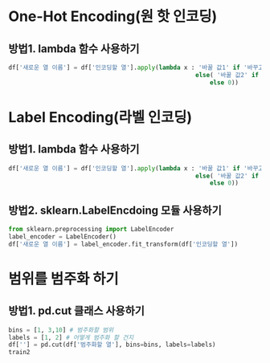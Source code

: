 


# One-Hot Encoding(원 핫 인코딩)
## 방법1. lambda 함수 사용하기

``` python
df['새로운 열 이름'] = df['인코딩할 열'].apply(lambda x : '바꿀 값1' if '바꾸고 싶은 값1' in x
                                                    else( '바꿀 값2' if '바꾸고 싶은 값2' in x
                                                        else 0))

```




# Label Encoding(라벨 인코딩)
## 방법1. lambda 함수 사용하기
``` python
df['새로운 열 이름'] = df['인코딩할 열'].apply(lambda x : '바꿀 값1' if '바꾸고 싶은 값1' in x
                                                    else( '바꿀 값2' if '바꾸고 싶은 값2' in x
                                                        else 0))
```

## 방법2. sklearn.LabelEncdoing 모듈 사용하기
```python
from sklearn.preprocessing import LabelEncoder
label_encoder = LabelEncoder()
df['새로운 열 이름'] = label_encoder.fit_transform(df['인코딩할 열'])
```


# 범위를 범주화 하기
## 방법1. pd.cut 클래스 사용하기
```python
bins = [1, 3,10] # 범주화할 범위 
labels = [1, 2] # 어떻게 범주화 할 건지
df[''] = pd.cut(df['범주화할 열'], bins=bins, labels=labels)
train2
```

